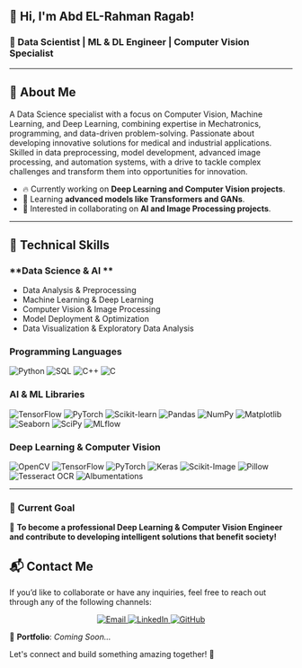 ## 👋 Hi, I'm Abd EL-Rahman Ragab!  
### 🌟 Data Scientist | ML & DL Engineer | Computer Vision Specialist  

---

## 🚀 About Me  
A Data Science specialist with a focus on Computer Vision, Machine Learning, and Deep Learning, combining expertise in Mechatronics, programming, and data-driven problem-solving. Passionate about developing innovative solutions for medical and industrial applications. Skilled in data preprocessing, model development, advanced image processing, and automation systems, with a drive to tackle complex challenges and transform them into opportunities for innovation.

- 🔥 Currently working on **Deep Learning and Computer Vision projects**.  
- 🌱 Learning **advanced models like Transformers and GANs**.  
- 👯 Interested in collaborating on **AI and Image Processing projects**.  

---  

## 🚀 **Technical Skills**  
### **Data Science & AI **  
- Data Analysis & Preprocessing  
- Machine Learning & Deep Learning  
- Computer Vision & Image Processing  
- Model Deployment & Optimization  
- Data Visualization & Exploratory Data Analysis  

### **Programming Languages**  
![Python](https://img.shields.io/badge/-Python-3776AB?style=flat-square&logo=python&logoColor=white)  ![SQL](https://img.shields.io/badge/-SQL-4479A1?style=flat-square&logo=postgresql&logoColor=white)  ![C++](https://img.shields.io/badge/-C++-00599C?style=flat-square&logo=c%2b%2b&logoColor=white)  ![C](https://img.shields.io/badge/-C-00599C?style=flat-square&logo=c&logoColor=white)  




### **AI & ML Libraries**  
![TensorFlow](https://img.shields.io/badge/-TensorFlow-FF6F00?style=flat-square&logo=tensorflow&logoColor=white)  ![PyTorch](https://img.shields.io/badge/-PyTorch-EE4C2C?style=flat-square&logo=pytorch&logoColor=white) ![Scikit-learn](https://img.shields.io/badge/-Scikit--learn-F7931E?style=flat-square&logo=scikit-learn&logoColor=white)  ![Pandas](https://img.shields.io/badge/-Pandas-150458?style=flat-square&logo=pandas&logoColor=white)  ![NumPy](https://img.shields.io/badge/-NumPy-013243?style=flat-square&logo=numpy&logoColor=white)  ![Matplotlib](https://img.shields.io/badge/-Matplotlib-11557C?style=flat-square&logo=python&logoColor=white)  ![Seaborn](https://img.shields.io/badge/-Seaborn-11557C?style=flat-square&logo=python&logoColor=white)  ![SciPy](https://img.shields.io/badge/-SciPy-8CAAE6?style=flat-square&logo=scipy&logoColor=white)  ![MLflow](https://img.shields.io/badge/-MLflow-0194E2?style=flat-square&logo=mlflow&logoColor=white)  



### **Deep Learning & Computer Vision**  
![OpenCV](https://img.shields.io/badge/-OpenCV-5C3EE8?style=flat-square&logo=opencv&logoColor=white)  ![TensorFlow](https://img.shields.io/badge/-TensorFlow-FF6F00?style=flat-square&logo=tensorflow&logoColor=white)  ![PyTorch](https://img.shields.io/badge/-PyTorch-EE4C2C?style=flat-square&logo=pytorch&logoColor=white)  ![Keras](https://img.shields.io/badge/-Keras-D00000?style=flat-square&logo=keras&logoColor=white)  ![Scikit-Image](https://img.shields.io/badge/-Scikit--Image-F7931E?style=flat-square&logo=scikit-image&logoColor=white)  ![Pillow](https://img.shields.io/badge/-Pillow-0078D6?style=flat-square&logo=python&logoColor=white)  ![Tesseract OCR](https://img.shields.io/badge/-Tesseract-5C3EE8?style=flat-square&logo=python&logoColor=white)  ![Albumentations](https://img.shields.io/badge/-Albumentations-11557C?style=flat-square&logo=python&logoColor=white)  

---  

### 🎯 **Current Goal**  
🚀 **To become a professional Deep Learning & Computer Vision Engineer and contribute to developing intelligent solutions that benefit society!**

## 📬 Contact Me

If you’d like to collaborate or have any inquiries, feel free to reach out through any of the following channels:

<p align="center">
  <a href="mailto:ar9227541@gmail.com">
    <img src="https://img.shields.io/badge/📧 Email-D14836?style=for-the-badge&logo=gmail&logoColor=white" alt="Email"/>
  </a>
  <a href="https://www.linkedin.com/in/abd-el-rahman-ragab-02b47627a">
    <img src="https://img.shields.io/badge/🔗 LinkedIn-0077B5?style=for-the-badge&logo=linkedin&logoColor=white" alt="LinkedIn"/>
  </a>
  <a href="https://github.com/AbdoRagab">
    <img src="https://img.shields.io/badge/🐙 GitHub-181717?style=for-the-badge&logo=github&logoColor=white" alt="GitHub"/>
  </a>
</p>

🚀 **Portfolio**: *Coming Soon...*

Let's connect and build something amazing together! 🤝



